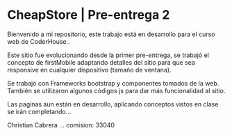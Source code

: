 # CheapStore | Pre-entrega 2 

Bienvenido a mi repositorio, este trabajo está en desarrollo para el curso web de CoderHouse..

Este sitio fue evolucionando desde la primer pre-entrega, se trabajó el concepto de firstMobile adaptando detalles del sitio para que sea responsive en cualquier dispositivo (tamaño de ventana).

Se trabajó con Frameworks bootstrap y componentes tomados de la web.
También se utilizaron algunos códigos js para dar más funcionalidad al sitio.

Las paginas aun están en desarrollo, aplicando conceptos vistos en clase se irán completando...

Christian Cabrera ... comision: 33040
